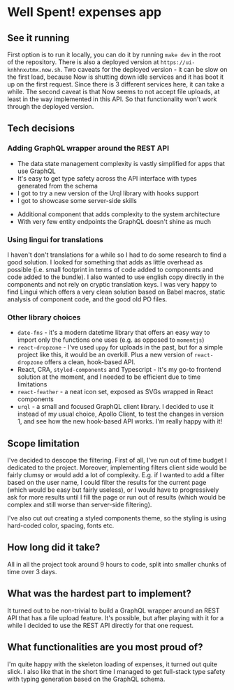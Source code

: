 # Well Spent! expenses app

## See it running

First option is to run it locally, you can do it by running `make dev` in the root of the repository. There is also a deployed version at `https://ui-knhhnxutmx.now.sh`. Two caveats for the deployed version - it can be slow on the first load, because Now is shutting down idle services and it has boot it up on the first request. Since there is 3 different services here, it can take a while. The second caveat is that Now seems to not accept file uploads, at least in the way implemented in this API. So that functionality won't work through the deployed version.

## Tech decisions

### Adding GraphQL wrapper around the REST API

- The data state management complexity is vastly simplified for apps that use GraphQL
- It's easy to get type safety across the API interface with types generated from the schema
- I got to try a new version of the Urql library with hooks support
- I got to showcase some server-side skills

* Additional component that adds complexity to the system architecture
* With very few entity endpoints the GraphQL doesn't shine as much

### Using lingui for translations

I haven't don't translations for a while so I had to do some research to find a good solution. I looked for something that adds as little overhead as possible (i.e. small footprint in terms of code added to components and code added to the bundle). I also wanted to use english copy directly in the components and not rely on cryptic translation keys. I was very happy to find Lingui which offers a very clean solution based on Babel macros, static analysis of component code, and the good old PO files.

### Other library choices

- `date-fns` - it's a modern datetime library that offers an easy way to import only the functions one uses (e.g. as opposed to `momentjs`)
- `react-dropzone` - I've used `uppy` for uploads in the past, but for a simple project like this, it would be an overkill. Plus a new version of `react-dropzone` offers a clean, hook-based API.
- React, CRA, `styled-components` and Typescript - It's my go-to frontend solution at the moment, and I needed to be efficient due to time limitations
- `react-feather` - a neat icon set, exposed as SVGs wrapped in React components
- `urql` - a small and focused GraphQL client library. I decided to use it instead of my usual choice, Apollo Client, to test the changes in version 1, and see how the new hook-based API works. I'm really happy with it!

## Scope limitation

I've decided to descope the filtering. First of all, I've run out of time budget I dedicated to the project. Moreover, implementing filters client side would be fairly clumsy or would add a lot of complexity. E.g. if I wanted to add a filter based on the user name, I could filter the results for the current page (which would be easy but fairly useless), or I would have to progressively ask for more results until I fill the page or run out of results (which would be complex and still worse than server-side filtering).

I've also cut out creating a styled components theme, so the styling is using hard-coded color, spacing, fonts etc.

## How long did it take?

All in all the project took around 9 hours to code, split into smaller chunks of time over 3 days.

## What was the hardest part to implement?

It turned out to be non-trivial to build a GraphQL wrapper around an REST API that has a file upload feature. It's possible, but after playing with it for a while I decided to use the REST API directly for that one request.

## What functionalities are you most proud of?

I'm quite happy with the skeleton loading of expenses, it turned out quite slick. I also like that in the short time I managed to get full-stack type safety with typing generation based on the GraphQL schema.
